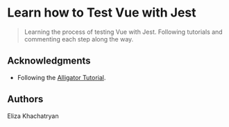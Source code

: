 # Learn how to Test Vue with Jest

> Learning the process of testing Vue with Jest. Following tutorials and commenting each step along the way. 

## Acknowledgments

- Following the [Alligator Tutorial](https://alligator.io/vuejs/testing-vue-with-jest/).

## Authors

Eliza Khachatryan

